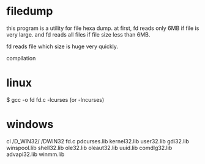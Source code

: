 # filedump

this program is a utility for file hexa dump.
at first, fd reads only 6MB if file is very large.
and fd reads all files if file size less than 6MB.

fd reads file which size is huge very quickly.

compilation

# linux
$ gcc -o fd fd.c -lcurses (or -lncurses)

# windows
cl /D_WIN32/ /DWIN32 fd.c pdcurses.lib kernel32.lib user32.lib gdi32.lib winspool.lib shell32.lib ole32.lib oleaut32.lib uuid.lib comdlg32.lib advapi32.lib winmm.lib

